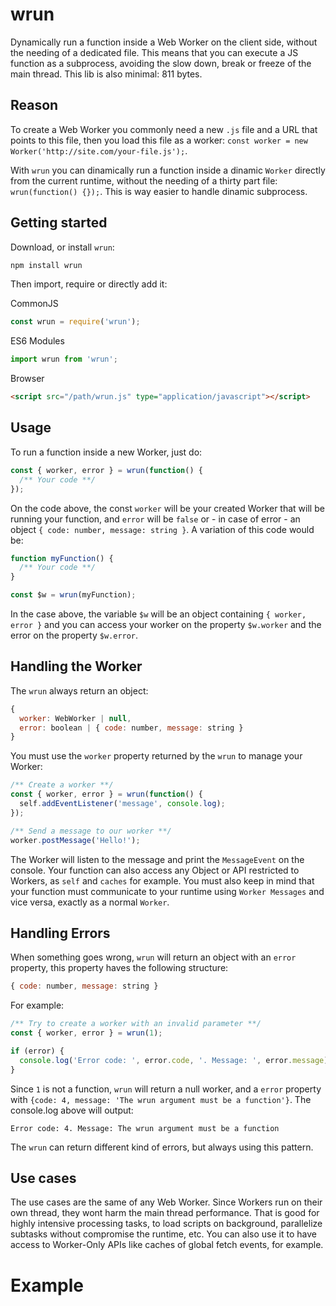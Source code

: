 # wrun

Dynamically run a function inside a Web Worker on the client side, without the needing of a dedicated file. This means that you can execute a JS function as a subprocess, avoiding the slow down, break or freeze of the main thread. This lib is also minimal: 811 bytes.

## Reason

To create a Web Worker you commonly need a new `.js` file and a URL that points to this file, then you load this file as a worker: `const worker = new Worker('http://site.com/your-file.js');`. 

With `wrun` you can dinamically run a function inside a dinamic `Worker` directly from the current runtime, without the needing of a thirty part file: `wrun(function() {});`. This is way easier to handle dinamic subprocess.

## Getting started

Download, or install `wrun`:

```sh
npm install wrun
```

Then import, require or directly add it:

CommonJS

```js
const wrun = require('wrun');
```

ES6 Modules

```js
import wrun from 'wrun';
```

Browser

```html
<script src="/path/wrun.js" type="application/javascript"></script>
``` 

## Usage

To run a function inside a new Worker, just do:

```js
const { worker, error } = wrun(function() {
  /** Your code **/
});
```

On the code above, the const `worker` will be your created Worker that will be running your function, and `error` will be `false` or - in case of error - an object `{ code: number, message: string }`. A variation of this code would be:

```js
function myFunction() {
  /** Your code **/
}

const $w = wrun(myFunction);
```

In the case above, the variable `$w` will be an object containing `{ worker, error }` and you can access your worker on the property `$w.worker` and the error on the property `$w.error`. 

## Handling the Worker

The `wrun` always return an object:

```js
{
  worker: WebWorker | null,
  error: boolean | { code: number, message: string }
}
```

You must use the `worker` property returned by the `wrun` to manage your Worker:

```js
/** Create a worker **/
const { worker, error } = wrun(function() {
  self.addEventListener('message', console.log);
});

/** Send a message to our worker **/
worker.postMessage('Hello!');
```

The Worker will listen to the message and print the `MessageEvent` on the console. Your function can also access any Object or API restricted to Workers, as `self` and `caches` for example. You must also keep in mind that your function must communicate to your runtime using `Worker Messages` and vice versa, exactly as a normal `Worker`.

## Handling Errors

When something goes wrong, `wrun` will return an object with an `error` property, this property haves the following structure:

```js
{ code: number, message: string }
```

For example:

```js
/** Try to create a worker with an invalid parameter **/
const { worker, error } = wrun(1);

if (error) {
  console.log('Error code: ', error.code, '. Message: ', error.message);
}
```

Since `1` is not a function, `wrun` will return a null worker, and a `error` property with `{code: 4, message: 'The wrun argument must be a function'}`. The console.log above will output:

```
Error code: 4. Message: The wrun argument must be a function
```

The `wrun` can return different kind of errors, but always using this pattern.

## Use cases

The use cases are the same of any Web Worker. Since Workers run on their own thread, they wont harm the main thread performance. That is good for highly intensive processing tasks, to load scripts on background, parallelize subtasks without compromise the runtime, etc. You can also use it to have access to Worker-Only APIs like caches of global fetch events, for example.

# Example